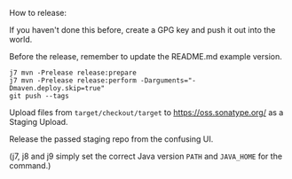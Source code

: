 How to release:

If you haven't done this before, create a GPG key and push it out into the world.

Before the release, remember to update the README.md example version.

```
j7 mvn -Prelease release:prepare
j7 mvn -Prelease release:perform -Darguments="-Dmaven.deploy.skip=true"
git push --tags
```

Upload files from `target/checkout/target` to https://oss.sonatype.org/ as a Staging Upload.

Release the passed staging repo from the confusing UI.

(j7, j8 and j9 simply set the correct Java version `PATH` and `JAVA_HOME` for the command.)
